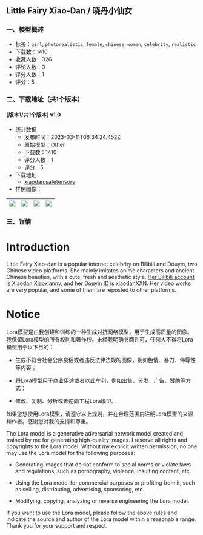 ## Little Fairy Xiao-Dan / 晓丹小仙女
### 一、模型概述

- 标签：`girl`, `photorealistic`, `female`, `chinese`, `woman`, `celebrity`, `realistic`
- 下载数：1410
- 收藏人数：326
- 评论人数：3
- 评分人数：1
- 评分：5

### 二、下载地址（共1个版本）

#### [版本1/共1个版本] v1.0

- 统计数据
  - 发布时间：2023-03-11T06:34:24.452Z
  - 原始模型：Other
  - 下载数：1410
  - 评分人数：1
  - 评分：5
- 下载地址
  - [xiaodan.safetensors](https://civitai.com/api/download/models/21479)
- 样例图像：

| <img src="https://image.civitai.com/xG1nkqKTMzGDvpLrqFT7WA/11bc94cc-65f1-40ff-4c26-ea6670276900/width=450/228105.jpeg" /> | <img src="https://image.civitai.com/xG1nkqKTMzGDvpLrqFT7WA/f22393c5-c4bc-4eed-ba18-41c24f6afd00/width=450/228115.jpeg" /> | <img src="https://image.civitai.com/xG1nkqKTMzGDvpLrqFT7WA/50c2263d-db57-4c33-f112-fbf40d63a800/width=450/228114.jpeg" /> | <img src="https://image.civitai.com/xG1nkqKTMzGDvpLrqFT7WA/5e75f03d-e458-4851-6abf-cdaeb23bd600/width=450/228113.jpeg" /> |
| ---- | ---- | ---- | ---- |


### 三、详情
<h1>Introduction</h1><p>Little Fairy Xiao-dan is a popular internet celebrity on Bilibili and Douyin, two Chinese video platforms. She mainly imitates anime characters and ancient Chinese beauties, with a cute, fresh and aesthetic style. <u>Her Bilibili account is Xiaodan Xiaoxiannv, and her Douyin ID is xiaodanXXN</u>. Her video works are very popular, and some of them are reposted to other platforms.</p><h1>Notice</h1><p>Lora模型是由我创建和训练的一种生成对抗网络模型，用于生成高质量的图像。我保留Lora模型的所有权利和著作权。未经我明确书面许可，任何人不得将Lora模型用于以下目的：</p><ul><li><p>生成不符合社会公序良俗或者违反法律法规的图像，例如色情、暴力、侮辱性等内容；</p></li><li><p>将Lora模型用于商业用途或者以此牟利，例如出售、分发、广告、赞助等方式；</p></li><li><p>修改、复制、分析或者逆向工程Lora模型。</p></li></ul><p>如果您想使用Lora模型，请遵守以上规则，并在合理范围内注明Lora模型的来源和作者。感谢您对我的支持和尊重。</p><p>The Lora model is a generative adversarial network model created and trained by me for generating high-quality images. I reserve all rights and copyrights to the Lora model. Without my explicit written permission, no one may use the Lora model for the following purposes:</p><ul><li><p>Generating images that do not conform to social norms or violate laws and regulations, such as pornography, violence, insulting content, etc.</p></li><li><p>Using the Lora model for commercial purposes or profiting from it, such as selling, distributing, advertising, sponsoring, etc.</p></li><li><p>Modifying, copying, analyzing or reverse engineering the Lora model.</p></li></ul><p>If you want to use the Lora model, please follow the above rules and indicate the source and author of the Lora model within a reasonable range. Thank you for your support and respect.</p>